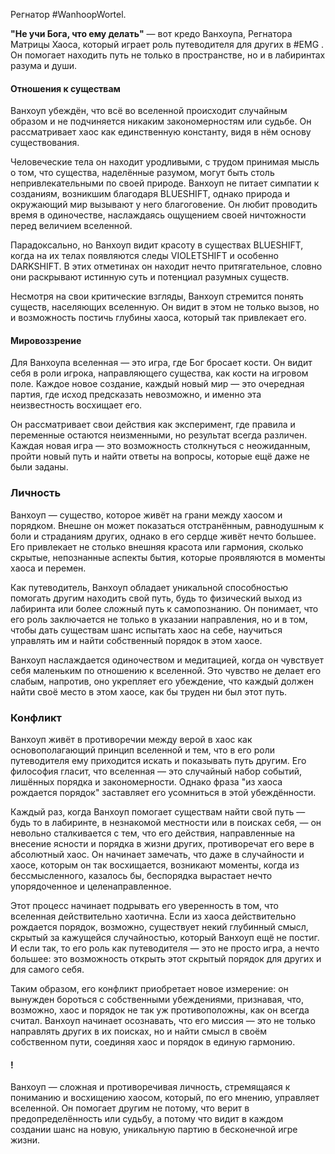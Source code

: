 Регнатор #WanhoopWortel.

**"Не учи Бога, что ему делать"** — вот кредо Ванхоупа, Регнатора Матрицы Хаоса, который играет роль путеводителя для других в #EMG . Он помогает находить путь не только в пространстве, но и в лабиринтах разума и души.
#### Отношения к существам

Ванхоуп убеждён, что всё во вселенной происходит случайным образом и не подчиняется никаким закономерностям или судьбе. Он рассматривает хаос как единственную константу, видя в нём основу существования.

Человеческие тела он находит уродливыми, с трудом принимая мысль о том, что существа, наделённые разумом, могут быть столь непривлекательными по своей природе. Ванхоуп не питает симпатии к созданиям, возникшим благодаря BLUESHIFT, однако природа и окружающий мир вызывают у него благоговение. Он любит проводить время в одиночестве, наслаждаясь ощущением своей ничтожности перед величием вселенной.

Парадоксально, но Ванхоуп видит красоту в существах BLUESHIFT, когда на их телах появляются следы VIOLETSHIFT и особенно DARKSHIFT. В этих отметинах он находит нечто притягательное, словно они раскрывают истинную суть и потенциал разумных существ.

Несмотря на свои критические взгляды, Ванхоуп стремится понять существ, населяющих вселенную. Он видит в этом не только вызов, но и возможность постичь глубины хаоса, который так привлекает его.
#### Мировоззрение

Для Ванхоупа вселенная — это игра, где Бог бросает кости. Он видит себя в роли игрока, направляющего существа, как кости на игровом поле. Каждое новое создание, каждый новый мир — это очередная партия, где исход предсказать невозможно, и именно эта неизвестность восхищает его.

Он рассматривает свои действия как эксперимент, где правила и переменные остаются неизменными, но результат всегда различен. Каждая новая игра — это возможность столкнуться с неожиданным, пройти новый путь и найти ответы на вопросы, которые ещё даже не были заданы.

### Личность

Ванхоуп — существо, которое живёт на грани между хаосом и порядком. Внешне он может показаться отстранённым, равнодушным к боли и страданиям других, однако в его сердце живёт нечто большее. Его привлекает не столько внешняя красота или гармония, сколько скрытые, непознанные аспекты бытия, которые проявляются в моменты хаоса и перемен.

Как путеводитель, Ванхоуп обладает уникальной способностью помогать другим находить свой путь, будь то физический выход из лабиринта или более сложный путь к самопознанию. Он понимает, что его роль заключается не только в указании направления, но и в том, чтобы дать существам шанс испытать хаос на себе, научиться управлять им и найти собственный порядок в этом хаосе.

Ванхоуп наслаждается одиночеством и медитацией, когда он чувствует себя маленьким по отношению к вселенной. Это чувство не делает его слабым, напротив, оно укрепляет его убеждение, что каждый должен найти своё место в этом хаосе, как бы труден ни был этот путь.

### Конфликт

Ванхоуп живёт в  противоречии между верой в хаос как основополагающий принцип вселенной и тем, что в его роли путеводителя ему приходится искать и показывать путь другим. Его философия гласит, что вселенная — это случайный набор событий, лишённых порядка и закономерности. Однако фраза "из хаоса рождается порядок" заставляет его усомниться в этой убеждённости.

Каждый раз, когда Ванхоуп помогает существам найти свой путь — будь то в лабиринте, в незнакомой местности или в поисках себя, — он невольно сталкивается с тем, что его действия, направленные на внесение ясности и порядка в жизни других, противоречат его вере в абсолютный хаос. Он начинает замечать, что даже в случайности и хаосе, которым он так восхищается, возникают моменты, когда из бессмысленного, казалось бы, беспорядка вырастает нечто упорядоченное и целенаправленное.

Этот процесс начинает подрывать его уверенность в том, что вселенная действительно хаотична. Если из хаоса действительно рождается порядок, возможно, существует некий глубинный смысл, скрытый за кажущейся случайностью, который Ванхоуп ещё не постиг. И если так, то его роль как путеводителя — это не просто игра, а нечто большее: это возможность открыть этот скрытый порядок для других и для самого себя.

Таким образом, его конфликт приобретает новое измерение: он вынужден бороться с собственными убеждениями, признавая, что, возможно, хаос и порядок не так уж противоположны, как он всегда считал. Ванхоуп начинает осознавать, что его миссия — это не только направлять других в их поисках, но и найти смысл в своём собственном пути, соединяя хаос и порядок в единую гармонию.

#### !
Ванхоуп — сложная и противоречивая личность, стремящаяся к пониманию и восхищению хаосом, который, по его мнению, управляет вселенной. Он помогает другим не потому, что верит в предопределённость или судьбу, а потому что видит в каждом создании шанс на новую, уникальную партию в бесконечной игре жизни.